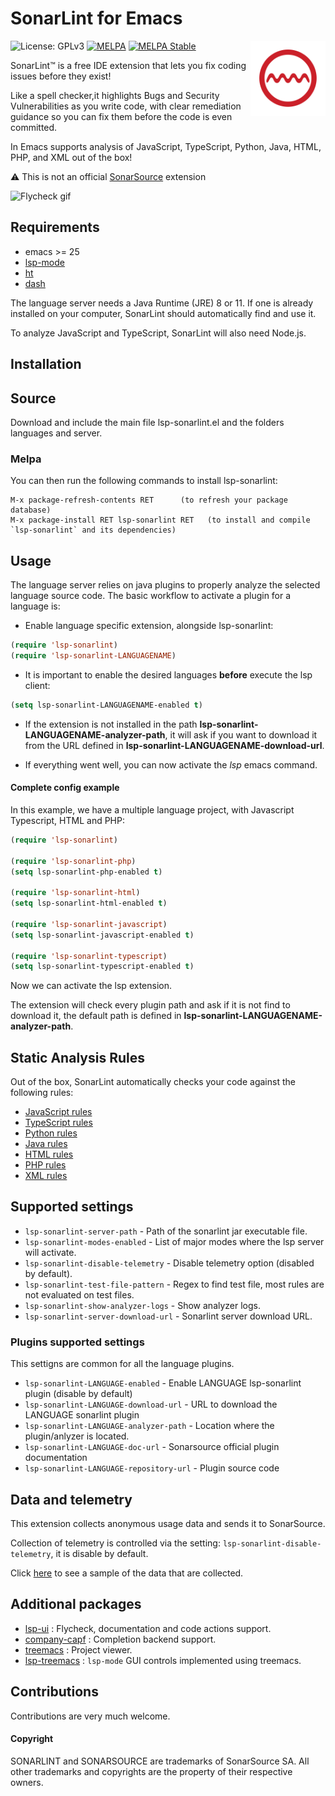# SonarLint for Emacs
![License: GPLv3](https://img.shields.io/badge/License-GPLv3-blue.svg)
[![MELPA](https://melpa.org/packages/lsp-sonarlint-badge.svg)](https://melpa.org/#/lsp-sonarlint)
[![MELPA Stable](https://stable.melpa.org/packages/lsp-sonarlint-badge.svg)](https://stable.melpa.org/#/lsp-sonarlint)
<a href="https://www.sonarlint.org/"> <img align="right" width="120" src="./images/SonarLint_icon.svg"></a>

SonarLint™ is a free IDE extension that lets you fix coding issues before they exist!

Like a spell checker,it highlights Bugs and Security Vulnerabilities as you write code, with clear remediation guidance so you can fix them before the code is even committed. 

In Emacs supports analysis of JavaScript, TypeScript, Python, Java, HTML, PHP, and XML out of the box!

:warning: This is not an official [SonarSource](https://www.sonarsource.com/) extension

![Flycheck gif](https://gitlab.com/sasanidas/lsp-sonarlint/-/raw/master/examples/sonarlint-example.gif "Flycheck gif")
## Requirements

- emacs >= 25
- [lsp-mode](https://github.com/emacs-lsp/lsp-mode)
- [ht](https://github.com/Wilfred/ht.el)
- [dash](https://github.com/magnars/dash.el)

The language server needs a Java Runtime (JRE) 8 or 11. If one is already installed on your computer, SonarLint should automatically find and use it.

To analyze JavaScript and TypeScript, SonarLint will also need Node.js.


## Installation

## Source
Download and include the main file lsp-sonarlint.el and the folders languages and server.

### Melpa
You can then run the following commands to install lsp-sonarlint:

```
M-x package-refresh-contents RET      (to refresh your package database)
M-x package-install RET lsp-sonarlint RET   (to install and compile `lsp-sonarlint` and its dependencies)
```

## Usage
The language server relies on java plugins to properly analyze the selected language source code.
The basic workflow to activate a plugin for a language is:

 - Enable language specific extension, alongside lsp-sonarlint:

``` lisp
(require 'lsp-sonarlint)
(require 'lsp-sonarlint-LANGUAGENAME)
``` 

- It is important to enable the desired languages **before** execute the lsp client:

``` lisp
(setq lsp-sonarlint-LANGUAGENAME-enabled t)
``` 

- If the extension is not installed in the path **lsp-sonarlint-LANGUAGENAME-analyzer-path**, it will ask if you want to download it from
the URL defined in **lsp-sonarlint-LANGUAGENAME-download-url**.

- If everything went well, you can now activate the *lsp* emacs command.


#### Complete config example
In this example, we have a multiple language project, with Javascript Typescript, HTML and PHP:

``` lisp
(require 'lsp-sonarlint)

(require 'lsp-sonarlint-php)
(setq lsp-sonarlint-php-enabled t)

(require 'lsp-sonarlint-html)
(setq lsp-sonarlint-html-enabled t)

(require 'lsp-sonarlint-javascript)
(setq lsp-sonarlint-javascript-enabled t)

(require 'lsp-sonarlint-typescript)
(setq lsp-sonarlint-typescript-enabled t)
``` 

Now we can activate the lsp extension.

The extension will check every plugin path and ask if it is not find to download it,
the default path is defined in **lsp-sonarlint-LANGUAGENAME-analyzer-path**.


## Static Analysis Rules

Out of the box, SonarLint automatically checks your code against the following rules:

- [JavaScript rules](https://rules.sonarsource.com/javascript)
- [TypeScript rules](https://rules.sonarsource.com/typescript)
- [Python rules](https://rules.sonarsource.com/python)
- [Java rules](https://rules.sonarsource.com/java)
- [HTML rules](https://rules.sonarsource.com/html)
- [PHP rules](https://rules.sonarsource.com/php)
- [XML rules](https://rules.sonarsource.com/xml)

## Supported settings

* `lsp-sonarlint-server-path` - Path of the sonarlint jar executable file.
* `lsp-sonarlint-modes-enabled` - List of major modes where the lsp server will activate.
* `lsp-sonarlint-disable-telemetry` - Disable telemetry option (disabled by default).
* `lsp-sonarlint-test-file-pattern` - Regex to find test file, most rules are not evaluated on test files.
* `lsp-sonarlint-show-analyzer-logs` - Show analyzer logs.
* `lsp-sonarlint-server-download-url` - Sonarlint server download URL.

### Plugins supported settings
This settigns are common for all the language plugins.

* `lsp-sonarlint-LANGUAGE-enabled` - Enable LANGUAGE lsp-sonarlint plugin (disable by default)
* `lsp-sonarlint-LANGUAGE-download-url` - URL to download the LANGUAGE sonarlint plugin
* `lsp-sonarlint-LANGUAGE-analyzer-path` - Location where the plugin/anlyzer is located.
* `lsp-sonarlint-LANGUAGE-doc-url` - Sonarsource official plugin documentation
* `lsp-sonarlint-LANGUAGE-repository-url` - Plugin source code

## Data and telemetry

This extension collects anonymous usage data and sends it to SonarSource. 

Collection of telemetry is controlled via the setting: `lsp-sonarlint-disable-telemetry`, it is disable by default.

Click [here](https://github.com/SonarSource/sonarlint-vscode/blob/master/telemetry-sample.md) to see a sample of the data that are collected.

## Additional packages

* [lsp-ui](https://github.com/emacs-lsp/lsp-ui) : Flycheck, documentation and code actions support.
* [company-capf](https://github.com/company-mode/company-mode) : Completion backend support.
* [treemacs](https://github.com/Alexander-Miller/treemacs) : Project viewer.
* [lsp-treemacs](https://github.com/emacs-lsp/lsp-treemacs) : `lsp-mode` GUI controls implemented using treemacs.

## Contributions

Contributions are very much welcome.

#### Copyright

SONARLINT and SONARSOURCE are trademarks of SonarSource SA.
All other trademarks and copyrights are the property of their respective owners.
